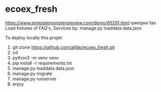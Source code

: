 # ecoex_fresh
https://www.templatemonsterpreview.com/demo/65291.html
qweqwe fan
Load fixtures of FAQ's, Services by:
manage.py loaddata data.json

To deploy locally this projet:
1. git clone https://github.com/allldo/ecoex_fresh.git
2. cd 
3. python3 -m venv venv
4. pip install -r requirements.txt
5. manage.py loaddata data.json
6. manage.py migrate
7. manage.py runserver
8. enjoy
